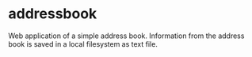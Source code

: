 # addressbook
Web application of a simple address book. 
Information from the address book is saved in a local filesystem as text file.
